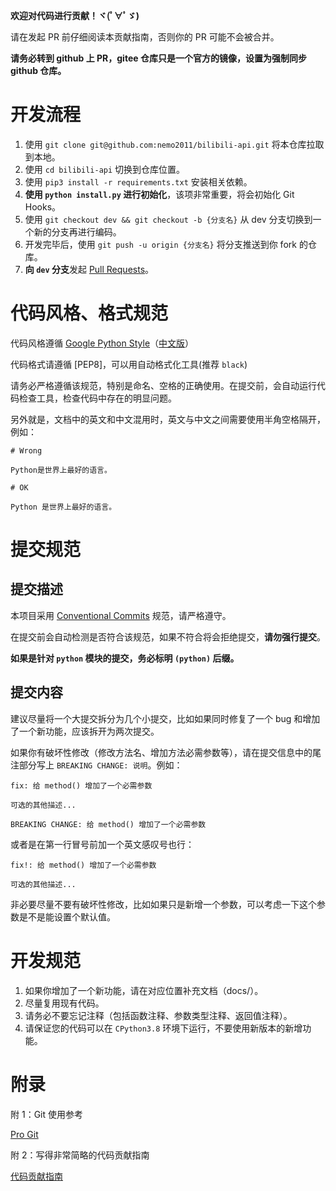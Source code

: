 **欢迎对代码进行贡献！ヾ(ﾟ∀ﾟゞ)**

请在发起 PR 前仔细阅读本贡献指南，否则你的 PR 可能不会被合并。

**请务必转到 github 上 PR，gitee 仓库只是一个官方的镜像，设置为强制同步 github 仓库。**

# 开发流程

1. 使用 `git clone git@github.com:nemo2011/bilibili-api.git` 将本仓库拉取到本地。
2. 使用 `cd bilibili-api` 切换到仓库位置。
3. 使用 `pip3 install -r requirements.txt` 安装相关依赖。
4. **使用 `python install.py` 进行初始化**，该项非常重要，将会初始化 Git Hooks。
5. 使用 `git checkout dev && git checkout -b {分支名}` 从 dev 分支切换到一个新的分支再进行编码。
6. 开发完毕后，使用 `git push -u origin {分支名}` 将分支推送到你 fork 的仓库。
7. **向 `dev` 分支**发起 [Pull Requests](https://github.com/nemo2011/bilibili-api/pulls)。

# 代码风格、格式规范

代码风格遵循 [Google Python Style](https://google.github.io/styleguide/pyguide.html)（[中文版](https://google-styleguide.readthedocs.io/zh_CN/latest/google-python-styleguide/contents.html)）

代码格式请遵循 [PEP8]，可以用自动格式化工具(推荐 `black`)

请务必严格遵循该规范，特别是命名、空格的正确使用。在提交前，会自动运行代码检查工具，检查代码中存在的明显问题。

另外就是，文档中的英文和中文混用时，英文与中文之间需要使用半角空格隔开，例如：

```
# Wrong

Python是世界上最好的语言。

# OK

Python 是世界上最好的语言。
```

# 提交规范

## 提交描述

本项目采用 [Conventional Commits](https://www.conventionalcommits.org/zh-hans/v1.0.0/) 规范，请严格遵守。

在提交前会自动检测是否符合该规范，如果不符合将会拒绝提交，**请勿强行提交**。

**如果是针对 `python` 模块的提交，务必标明 `(python)` 后缀。**

## 提交内容

建议尽量将一个大提交拆分为几个小提交，比如如果同时修复了一个 bug 和增加了一个新功能，应该拆开为两次提交。

如果你有破坏性修改（修改方法名、增加方法必需参数等），请在提交信息中的尾注部分写上 `BREAKING CHANGE: 说明`。例如：

```
fix: 给 method() 增加了一个必需参数

可选的其他描述...

BREAKING CHANGE: 给 method() 增加了一个必需参数
```

或者是在第一行冒号前加一个英文感叹号也行：

```
fix!: 给 method() 增加了一个必需参数

可选的其他描述...
```

非必要尽量不要有破坏性修改，比如如果只是新增一个参数，可以考虑一下这个参数是不是能设置个默认值。


# 开发规范

1. 如果你增加了一个新功能，请在对应位置补充文档（docs/）。
2. 尽量复用现有代码。
3. 请务必不要忘记注释（包括函数注释、参数类型注释、返回值注释）。
4. 请保证您的代码可以在 `CPython3.8` 环境下运行，不要使用新版本的新增功能。

# 附录

附 1：Git 使用参考

[Pro Git](https://progit.cn/)

附 2：写得非常简略的代码贡献指南

[代码贡献指南](/.github/CODING.md)

